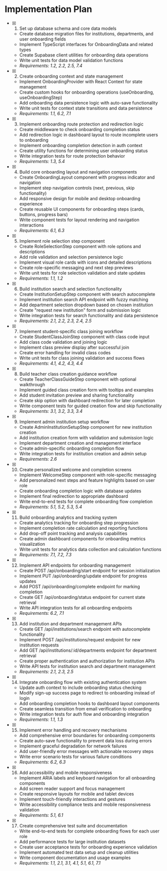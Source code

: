 # Implementation Plan

- [x] 1. Set up database schema and core data models

  - Create database migration files for institutions, departments, and user onboarding fields
  - Implement TypeScript interfaces for OnboardingData and related types
  - Create Supabase client utilities for onboarding data operations
  - Write unit tests for data model validation functions
  - _Requirements: 1.2, 2.2, 2.5, 7.4_

- [x] 2. Create onboarding context and state management

  - Implement OnboardingProvider with React Context for state management
  - Create custom hooks for onboarding operations (useOnboarding, useOnboardingStep)
  - Add onboarding data persistence logic with auto-save functionality
  - Write unit tests for context state transitions and data persistence
  - _Requirements: 1.1, 6.2, 7.1_

- [x] 3. Implement onboarding route protection and redirection logic

  - Create middleware to check onboarding completion status
  - Add redirection logic in dashboard layout to route incomplete users to onboarding
  - Implement onboarding completion detection in auth context
  - Create utility functions for determining user onboarding status
  - Write integration tests for route protection behavior
  - _Requirements: 1.3, 5.4_

- [x] 4. Build core onboarding layout and navigation components

  - Create OnboardingLayout component with progress indicator and navigation
  - Implement step navigation controls (next, previous, skip functionality)
  - Add responsive design for mobile and desktop onboarding experience
  - Create reusable UI components for onboarding steps (cards, buttons, progress bars)
  - Write component tests for layout rendering and navigation interactions
  - _Requirements: 6.1, 6.3_

- [x] 5. Implement role selection step component

  - Create RoleSelectionStep component with role options and descriptions
  - Add role validation and selection persistence logic
  - Implement visual role cards with icons and detailed descriptions
  - Create role-specific messaging and next step previews
  - Write unit tests for role selection validation and state updates
  - _Requirements: 1.1, 1.2_

- [x] 6. Build institution search and selection functionality

  - Create InstitutionSetupStep component with search autocomplete
  - Implement institution search API endpoint with fuzzy matching
  - Add department selection dropdown based on chosen institution
  - Create "request new institution" form and submission logic
  - Write integration tests for search functionality and data persistence
  - _Requirements: 2.1, 2.2, 2.3, 2.4, 2.5_

- [x] 7. Implement student-specific class joining workflow

  - Create StudentClassJoinStep component with class code input
  - Add class code validation and joining logic
  - Implement class preview display after successful join
  - Create error handling for invalid class codes
  - Write unit tests for class joining validation and success flows
  - _Requirements: 4.1, 4.2, 4.3, 4.4_

- [x] 8. Build teacher class creation guidance workflow

  - Create TeacherClassGuideStep component with optional walkthrough
  - Implement guided class creation form with tooltips and examples
  - Add student invitation preview and sharing functionality
  - Create skip option with dashboard redirection for later completion
  - Write component tests for guided creation flow and skip functionality
  - _Requirements: 3.1, 3.2, 3.3, 3.4_

- [x] 9. Implement admin institution setup workflow

  - Create AdminInstitutionSetupStep component for new institution creation
  - Add institution creation form with validation and submission logic
  - Implement department creation and management interface
  - Create admin-specific onboarding completion flow
  - Write integration tests for institution creation and admin setup
  - _Requirements: 2.6_

- [x] 10. Create personalized welcome and completion screens

  - Implement WelcomeStep component with role-specific messaging
  - Add personalized next steps and feature highlights based on user role
  - Create onboarding completion logic with database updates
  - Implement final redirection to appropriate dashboard
  - Write end-to-end tests for complete onboarding flow completion
  - _Requirements: 5.1, 5.2, 5.3, 5.4_

- [x] 11. Build onboarding analytics and tracking system

  - Create analytics tracking for onboarding step progression
  - Implement completion rate calculation and reporting functions
  - Add drop-off point tracking and analysis capabilities
  - Create admin dashboard components for onboarding metrics visualization
  - Write unit tests for analytics data collection and calculation functions
  - _Requirements: 7.1, 7.2, 7.3_

- [x] 12. Implement API endpoints for onboarding management

  - Create POST /api/onboarding/start endpoint for session initialization
  - Implement PUT /api/onboarding/update endpoint for progress updates
  - Add POST /api/onboarding/complete endpoint for marking completion
  - Create GET /api/onboarding/status endpoint for current state retrieval
  - Write API integration tests for all onboarding endpoints
  - _Requirements: 6.2, 7.1_

- [x] 13. Add institution and department management APIs

  - Create GET /api/institutions/search endpoint with autocomplete functionality
  - Implement POST /api/institutions/request endpoint for new institution requests
  - Add GET /api/institutions/:id/departments endpoint for department retrieval
  - Create proper authentication and authorization for institution APIs
  - Write API tests for institution search and department management
  - _Requirements: 2.1, 2.3, 2.5_

- [x] 14. Integrate onboarding flow with existing authentication system

  - Update auth context to include onboarding status checking
  - Modify sign-up success page to redirect to onboarding instead of login
  - Add onboarding completion hooks to dashboard layout components
  - Create seamless transition from email verification to onboarding
  - Write integration tests for auth flow and onboarding integration
  - _Requirements: 1.1, 1.3_

- [x] 15. Implement error handling and recovery mechanisms

  - Add comprehensive error boundaries for onboarding components
  - Create auto-save functionality to prevent data loss during errors
  - Implement graceful degradation for network failures
  - Add user-friendly error messages with actionable recovery steps
  - Write error scenario tests for various failure conditions
  - _Requirements: 6.2, 6.3_

- [x] 16. Add accessibility and mobile responsiveness

  - Implement ARIA labels and keyboard navigation for all onboarding components
  - Add screen reader support and focus management
  - Create responsive layouts for mobile and tablet devices
  - Implement touch-friendly interactions and gestures
  - Write accessibility compliance tests and mobile responsiveness validation
  - _Requirements: 5.1, 6.1_

- [x] 17. Create comprehensive test suite and documentation
  - Write end-to-end tests for complete onboarding flows for each user role
  - Add performance tests for large institution datasets
  - Create user acceptance tests for onboarding experience validation
  - Implement automated test data setup and cleanup utilities
  - Write component documentation and usage examples
  - _Requirements: 1.1, 2.1, 3.1, 4.1, 5.1, 6.1, 7.1_
